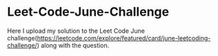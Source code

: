# Leet-Code-June-Challenge
Here I upload my solution to the Leet Code June challenge(https://leetcode.com/explore/featured/card/june-leetcoding-challenge/) along with the question.
